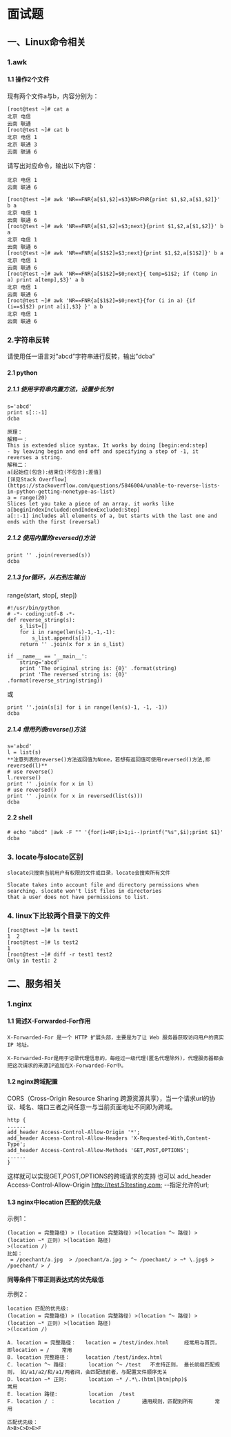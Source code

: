 # 面试题

## 一、Linux命令相关

### 1.awk

#### 1.1 操作2个文件
现有两个文件a与b，内容分别为：
```
[root@test ~]# cat a
北京 电信
云南 联通
[root@test ~]# cat b
北京 电信 1
北京 联通 3
云南 联通 6
```
请写出对应命令，输出以下内容：
```
北京 电信 1
云南 联通 6
```

```
[root@test ~]# awk 'NR==FNR{a[$1,$2]=$3}NR>FNR{print $1,$2,a[$1,$2]}' b a
北京 电信 1
云南 联通 6
[root@test ~]# awk 'NR==FNR{a[$1,$2]=$3;next}{print $1,$2,a[$1,$2]}' b a
北京 电信 1
云南 联通 6
[root@test ~]# awk 'NR==FNR{a[$1$2]=$3;next}{print $1,$2,a[$1$2]}' b a  
北京 电信 1
云南 联通 6
[root@test ~]# awk 'NR==FNR{a[$1$2]=$0;next}{ temp=$1$2; if (temp in a) print a[temp],$3}' a b
北京 电信 1
云南 联通 6
[root@test ~]# awk 'NR==FNR{a[$1$2]=$0;next}{for (i in a) {if (i==$1$2) print a[i],$3} }' a b 
北京 电信 1
云南 联通 6

```

### 2.字符串反转

请使用任一语言对”abcd”字符串进行反转，输出”dcba”

#### 2.1 python

##### 2.1.1 使用字符串内置方法，设置步长为1
```
s='abcd'
print s[::-1]
dcba

原理：
解释一：
This is extended slice syntax. It works by doing [begin:end:step] 
- by leaving begin and end off and specifying a step of -1, it reverses a string.
解释二：
a[起始位(包含):结束位(不包含):差值]
[详见Stack Overflow](https://stackoverflow.com/questions/5846004/unable-to-reverse-lists-in-python-getting-nonetype-as-list)
a = range(20)
Slices let you take a piece of an array. it works like a[beginIndexIncluded:endIndexExcluded:Step]
a[::-1] includes all elements of a, but starts with the last one and ends with the first (reversal) 
```

##### 2.1.2 使用内置的reversed()方法

```
print '' .join(reversed(s))
dcba
```
##### 2.1.3 for循环，从右到左输出
range(start, stop[, step])

```
#!/usr/bin/python
# -*- coding:utf-8 -*-
def reverse_string(s):
    s_list=[]
    for i in range(len(s)-1,-1,-1):
        s_list.append(s[i])
    return '' .join(x for x in s_list)

if __name__ == '__main__':
    string='abcd'
    print 'The original_string is: {0}' .format(string) 
    print 'The reversed string is: {0}' .format(reverse_string(string))
```
或
```
print ''.join(s[i] for i in range(len(s)-1, -1, -1)) 
dcba
```
##### 2.1.4 借用列表reverse()方法
```
s='abcd'
l = list(s)
**注意列表的reverse()方法返回值为None，若想有返回值可使用reversed()方法,即reversed(l)**
# use reverse()
l.reverse()
print '' .join(x for x in l)
# use reversed()
print '' .join(x for x in reversed(list(s)))
dcba
```

#### 2.2 shell
```
# echo "abcd" |awk -F "" '{for(i=NF;i>1;i--)printf("%s",$i);print $1}'
dcba
```

### 3. locate与slocate区别
```
slocate只搜索当前用户有权限的文件或目录，locate会搜索所有文件

Slocate takes into account file and directory permissions when searching. slocate won't list files in directories 
that a user does not have permissions to list.
```

### 4.  linux下比较两个目录下的文件
```
[root@test ~]# ls test1
1  2
[root@test ~]# ls test2
1
[root@test ~]# diff -r test1 test2
Only in test1: 2
```

## 二、服务相关

### 1.nginx

#### 1.1 简述X-Forwarded-For作用

```
X-Forwarded-For 是一个 HTTP 扩展头部，主要是为了让 Web 服务器获取访问用户的真实 IP 地址。

X-Forwarded-For是用于记录代理信息的，每经过一级代理(匿名代理除外)，代理服务器都会把这次请求的来源IP追加在X-Forwarded-For中。
```

#### 1.2 nginx跨域配置

CORS（Cross-Origin Resource Sharing 跨源资源共享），当一个请求url的协议、域名、端口三者之间任意一与当前页面地址不同即为跨域。
```
http {
......
add_header Access-Control-Allow-Origin '*';
add_header Access-Control-Allow-Headers 'X-Requested-With,Content-Type';
add_header Access-Control-Allow-Methods 'GET,POST,OPTIONS';
......
}
```
这样就可以实现GET,POST,OPTIONS的跨域请求的支持 
也可以 add_header Access-Control-Allow-Origin http://test.51testing.com; --指定允许的url;

#### 1.3 nginx中location 匹配的优先级
示例1：
```
(location = 完整路径) > (location 完整路径) >(location ^~ 路径) >(location ~* 正则) >(location 路径)
>(location /)
比如：
 = /poechant/a.jpg  > /poechant/a.jpg > ^~ /poechant/ > ~* \.jpg$ > /poechant/ > /
```
**同等条件下带正则表达式的优先级低**

示例2：
```
location 匹配的优先级:
(location = 完整路径) > (location 完整路径) >(location ^~ 路径) >(location ~* 正则) >(location 路径)
>(location /)

A. location = 完整路径：   location = /test/index.html     经常用与首页，即location = /    常用
B. location 完整路径：     location /test/index.html
C. location ^~ 路径:       location ^~ /test   不支持正则， 最长前缀匹配规则， 如/a1/a2/和/a1/两者间，会匹配进前者，与配置文件顺序无关
D. location ~* 正则:       location ~* /.*\.(html|htm|php)$              常用
E. location 路径:          location  /test
F. location / ：           location /       通用规则，匹配到所有       常用

匹配优先级：
A>B>C>D>E>F
```

